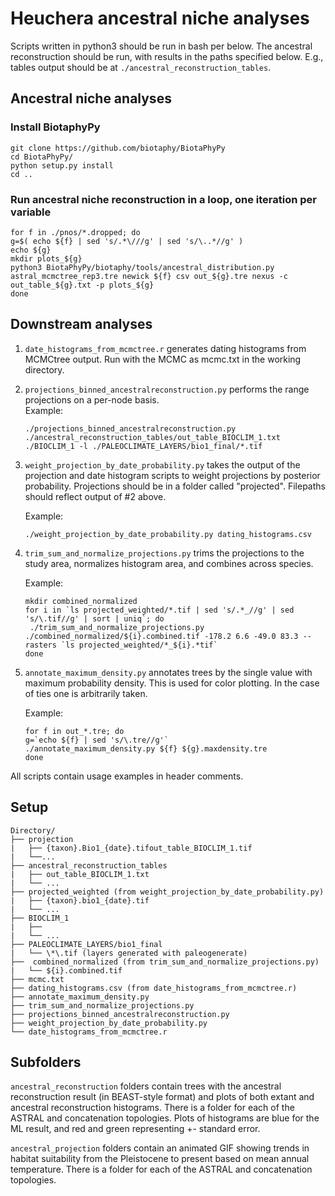 # Heuchera ancestral niche analyses
Scripts written in python3 should be run in bash per below. The ancestral reconstruction should be run, with results in the paths specified below. E.g., tables output should be at `./ancestral_reconstruction_tables`.

## Ancestral niche analyses
### Install BiotaphyPy
```
git clone https://github.com/biotaphy/BiotaPhyPy
cd BiotaPhyPy/
python setup.py install
cd ..
```

### Run ancestral niche reconstruction in a loop, one iteration per variable
```
for f in ./pnos/*.dropped; do
g=$( echo ${f} | sed 's/.*\///g' | sed 's/\..*//g' )
echo ${g}
mkdir plots_${g}
python3 BiotaPhyPy/biotaphy/tools/ancestral_distribution.py astral_mcmctree_rep3.tre newick ${f} csv out_${g}.tre nexus -c out_table_${g}.txt -p plots_${g}
done
```

## Downstream analyses
1. `date_histograms_from_mcmctree.r` generates dating histograms from MCMCtree output. Run with the MCMC as mcmc.txt in the working directory. 

2. `projections_binned_ancestralreconstruction.py` performs the range projections on a per-node basis.  
    Example: 
    ```
    ./projections_binned_ancestralreconstruction.py ./ancestral_reconstruction_tables/out_table_BIOCLIM_1.txt ./BIOCLIM_1 -l ./PALEOCLIMATE_LAYERS/bio1_final/*.tif
    ````

3. `weight_projection_by_date_probability.py` takes the output of the projection and date histogram scripts to weight projections by posterior probability. Projections should be in a folder called "projected". Filepaths should reflect output of #2 above.
   
    Example: 
    ```
    ./weight_projection_by_date_probability.py dating_histograms.csv 
    ```
   
4. `trim_sum_and_normalize_projections.py` trims the projections to the study area, normalizes histogram area, and combines across species.
    
    Example:
    ```
    mkdir combined_normalized
    for i in `ls projected_weighted/*.tif | sed 's/.*_//g' | sed 's/\.tif//g' | sort | uniq`; do
     ./trim_sum_and_normalize_projections.py ./combined_normalized/${i}.combined.tif -178.2 6.6 -49.0 83.3 --rasters `ls projected_weighted/*_${i}.*tif`
    done
    ```

5. `annotate_maximum_density.py` annotates trees by the single value with maximum probability density. This is used for color plotting. In the case of ties one is arbitrarily taken. 

    Example: 
    ```
    for f in out_*.tre; do
    g=`echo ${f} | sed 's/\.tre//g'`
    ./annotate_maximum_density.py ${f} ${g}.maxdensity.tre
    done
    ```

All scripts contain usage examples in header comments. 

## Setup  
```     
Directory/   
├── projection   
|	├── {taxon}.Bio1_{date}.tifout_table_BIOCLIM_1.tif   
|	└──...   
├── ancestral_reconstruction_tables   
|	├── out_table_BIOCLIM_1.txt   
|	└── ...   
├── projected_weighted (from weight_projection_by_date_probability.py)   
|	├── {taxon}.bio1_{date}.tif   
|	└── ...   
├── BIOCLIM_1   
|	├──   
|	└── ...   
├── PALEOCLIMATE_LAYERS/bio1_final  
|	└── \*\.tif (layers generated with paleogenerate)   
├──  combined_normalized (from trim_sum_and_normalize_projections.py)   
|	└── ${i}.combined.tif    
├── mcmc.txt   
├── dating_histograms.csv (from date_histograms_from_mcmctree.r)   
├── annotate_maximum_density.py   
├── trim_sum_and_normalize_projections.py   
├── projections_binned_ancestralreconstruction.py   
├── weight_projection_by_date_probability.py   
└── date_histograms_from_mcmctree.r   
```

## Subfolders
`ancestral_reconstruction` folders contain trees with the ancestral reconstruction result (in BEAST-style format) and plots of both extant and ancestral reconstruction histograms. There is a folder for each of the ASTRAL and concatenation topologies. Plots of histograms are blue for the ML result, and red and green representing +- standard error.

`ancestral_projection` folders contain an animated GIF showing trends in habitat suitability from the Pleistocene to present based on mean annual temperature. There is a folder for each of the ASTRAL and concatenation topologies.
